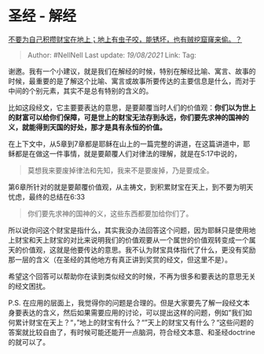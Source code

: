 # 圣经 - 解经
[不要为自己积攒财宝在地上；地上有虫子咬，能锈坏，也有贼挖窟窿来偷。？](https://www.zhihu.com/question/269580870/answer/349905120)

> Author: #NellNell 
> Last update: *19/08/2021* 
> Link:
> Tag: 

谢邀。我有一个小建议，就是我们在解经的时候，特别在解经比喻、寓言、故事的时候，最重要的是了解这个比喻、寓言或故事所要传达的主要信息是什么，而对于中间的个别元素，其实不是总有特别的含义的。

比如这段经文，它主要要表达的意思，是要颠覆当时人们的价值观：**你们以为世上的财富可以给你们保障，可是世上的财宝无法存到永远，你们要先求神的国神的义，就能得到天国的好处，那才是具有永恒的价值。**

在上下文中，从5章到7章都是耶稣在山上的一篇完整的讲道，在这篇讲道中，耶稣都是在做这一件事情，就是要颠覆人们对律法的理解，就是在5:17中说的，

> 莫想我来要废掉律法和先知，我来不是要废掉，乃是要成全。

第6章所针对的就是要颠覆价值观，从主祷文，到积累财宝在天上，到不要为明天忧虑，最终的总结在6:33

> 你们要先求神的国神的义，这些东西都要加给你们了。

所以说你问这个财宝是指什么，其实我没办法回答这个问题，因为耶稣只是使用地上财宝和天上财宝的对比来说明我们的价值观要从一个属世的价值观转变成一个属天的价值观，这就是他要传达的意思。我不认为财宝具体指代了什么，更没有奖励那一层的含义（在圣经的其他地方有真正讲到奖赏的经文，但这里不是）。

希望这个回答可以帮助你在读到类似经文的时候，不再为很多和要表达的意思无关的经文困扰。

P.S. 在应用的层面上，我觉得你的问题是合理的。但是大家要先了解一段经文本身要表达的含义，然后如果需要应用的讨论，可以提出这样的问题，例如”我们如何累计财宝在天上？“，”地上的财宝有什么？“”天上的财宝又有什么？“这些问题的答案就比较自由了，有时候可能还能开一点脑洞，符合经文本意、和圣经doctrine的就可以了。